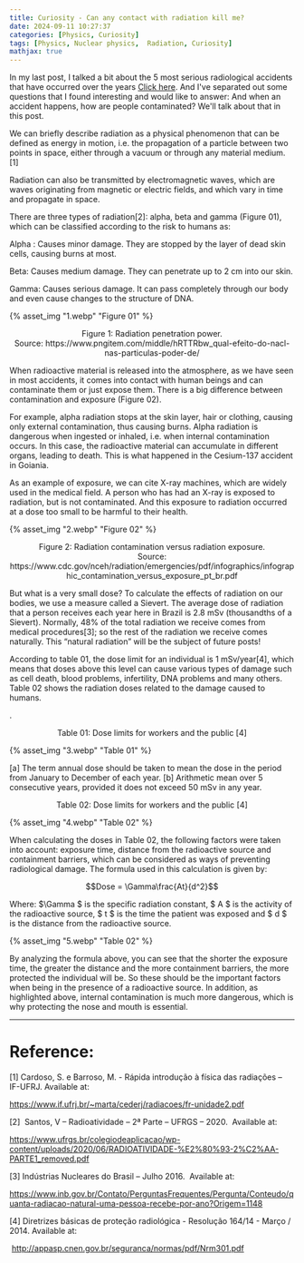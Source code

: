 ```yaml
---
title: Curiosity - Can any contact with radiation kill me?
date: 2024-09-11 10:27:37
categories: [Physics, Curiosity]
tags: [Physics, Nuclear physics,  Radiation, Curiosity]
mathjax: true
---
```


In my last post, I talked a bit about the 5 most serious radiological accidents that have occurred over the years [Click here](). And I've separated out some questions that I found interesting and would like to answer: And when an accident happens, how are people contaminated?  We'll talk about that in this post.

We can briefly describe radiation as a physical phenomenon that can be defined as energy in motion, i.e. the propagation of a particle between two points in space, either through a vacuum or through any material medium. [1]

Radiation can also be transmitted by electromagnetic waves, which are waves originating from magnetic or electric fields, and which vary in time and propagate in space.

There are three types of radiation[2]: alpha, beta and gamma (Figure 01), which can be classified according to the risk to humans as:

Alpha : Causes minor damage.  They are stopped by the layer of dead skin cells, causing burns at most.

Beta: Causes medium damage.  They can penetrate up to 2 cm into our skin.

Gamma: Causes serious damage.  It can pass completely through our body and even cause changes to the structure of DNA.

{% asset_img "1.webp" "Figure 01" %}
<p style="text-align: center;">
  Figure 1: Radiation penetration power.  <br>
  Source: https://www.pngitem.com/middle/hRTTRbw_qual-efeito-do-nacl-nas-particulas-poder-de/  </p>


When radioactive material is released into the atmosphere, as we have seen in most accidents, it comes into contact with human beings and can contaminate them or just expose them.  There is a big difference between contamination and exposure (Figure 02).

For example, alpha radiation stops at the skin layer, hair or clothing, causing only external contamination, thus causing burns. Alpha radiation is dangerous when ingested or inhaled, i.e. when internal contamination occurs.  In this case, the radioactive material can accumulate in different organs, leading to death.  This is what happened in the Cesium-137 accident in Goiania.

As an example of exposure, we can cite X-ray machines, which are widely used in the medical field. A person who has had an X-ray is exposed to radiation, but is not contaminated. And this exposure to radiation occurred at a dose too small to be harmful to their health.

{% asset_img "2.webp" "Figure 02" %}
<p style="text-align: center;">
  Figure 2: Radiation contamination versus radiation exposure.  <br>
  Source: https://www.cdc.gov/nceh/radiation/emergencies/pdf/infographics/infographic_contamination_versus_exposure_pt_br.pdf </p>

But what is a very small dose? To calculate the effects of radiation on our bodies, we use a measure called a Sievert.  The average dose of radiation that a person receives each year here in Brazil is 2.8 mSv (thousandths of a Sievert). Normally, 48% of the total radiation we receive comes from medical procedures[3]; so the rest of the radiation we receive comes naturally. This “natural radiation” will be the subject of future posts!

 According to table 01, the dose limit for an individual is 1 mSv/year[4], which means that doses above this level can cause various types of damage such as cell death, blood problems, infertility, DNA problems and many others.  Table 02 shows the radiation doses related to the damage caused to humans.

.
<p style="text-align: center;">
  Table 01: Dose limits for workers and the public [4]</p>
{% asset_img "3.webp" "Table 01" %}

[a] The term annual dose should be taken to mean the dose in the period from January to December of each year. [b] Arithmetic mean over 5 consecutive years, provided it does not exceed 50 mSv in any year.

<p style="text-align: center;">
  Table 02: Dose limits for workers and the public [4]</p>
{% asset_img "4.webp" "Table 02" %}

When calculating the doses in Table 02, the following factors were taken into account: exposure time, distance from the radioactive source and containment barriers, which can be considered as ways of preventing radiological damage.  The formula used in this calculation is given by:

$$Dose = \Gamma\frac{At}{d^2}$$

Where: $\Gamma $ is the specific radiation constant, $ A $ is the activity of the radioactive source, $ t $ is the time the patient was exposed and $ d $ is the distance from the radioactive source.

{% asset_img "5.webp" "Table 02" %}

By analyzing the formula above, you can see that the shorter the exposure time, the greater the distance and the more containment barriers, the more protected the individual will be. So these should be the important factors when being in the presence of a radioactive source. In addition, as highlighted above, internal contamination is much more dangerous, which is why protecting the nose and mouth is essential.

---
# Reference:

[1] Cardoso, S. e Barroso, M. - Rápida introdução à física das radiações – IF-UFRJ. Available at:

https://www.if.ufrj.br/~marta/cederj/radiacoes/fr-unidade2.pdf

[2]  Santos, V – Radioatividade – 2ª Parte – UFRGS – 2020.  Available at:

https://www.ufrgs.br/colegiodeaplicacao/wp-content/uploads/2020/06/RADIOATIVIDADE-%E2%80%93-2%C2%AA-PARTE1_removed.pdf

[3] Indústrias Nucleares do Brasil – Julho 2016.  Available at:

https://www.inb.gov.br/Contato/PerguntasFrequentes/Pergunta/Conteudo/quanta-radiacao-natural-uma-pessoa-recebe-por-ano?Origem=1148

[4] Diretrizes básicas de proteção radiológica - Resolução 164/14 - Março / 2014. Available at:

 http://appasp.cnen.gov.br/seguranca/normas/pdf/Nrm301.pdf